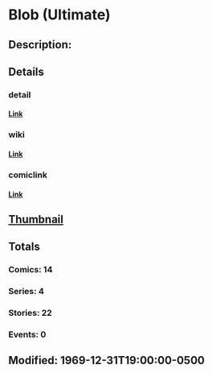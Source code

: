 # Blob (Ultimate)
## Description: 
## Details
### detail
#### [Link](http://marvel.com/characters/308/blob?utm_campaign=apiRef&utm_source=225578a89fc76f3d20fbffda5d17a88d)
### wiki
#### [Link](http://marvel.com/universe/Blob_(Ultimate)?utm_campaign=apiRef&utm_source=225578a89fc76f3d20fbffda5d17a88d)
### comiclink
#### [Link](http://marvel.com/comics/characters/1011132/blob_ultimate?utm_campaign=apiRef&utm_source=225578a89fc76f3d20fbffda5d17a88d)
## [Thumbnail](http://i.annihil.us/u/prod/marvel/i/mg/9/00/4ce5a51b309b7.jpg)
## Totals
### Comics: 14
### Series: 4
### Stories: 22
### Events: 0
## Modified: 1969-12-31T19:00:00-0500